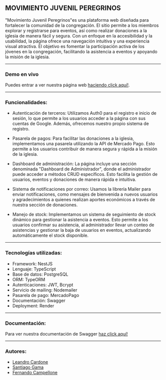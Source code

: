 ##  MOVIMIENTO JUVENIL PEREGRINOS
"Movimiento Juvenil Peregrinos"es una plataforma web diseñada para fortalecer la comunidad de la congregación. El sitio permite a los miembros explorar y registrarse para eventos, así como realizar donaciones a la iglesia de manera fácil y segura. Con un enfoque en la accesibilidad y la usabilidad, la página ofrece una navegación intuitiva y una experiencia visual atractiva. El objetivo es fomentar la participación activa de los jóvenes en la congregación, facilitando la asistencia a eventos y apoyando la misión de la iglesia.

----
### Demo en vivo<p>
Puedes entrar a ver nuestra página web [haciendo click aquí!](https://web-ft-52-front-deploy.vercel.app/).
</p>

----
### Funcionalidades:
- Autenticación de terceros: Utilizamos Auth0 para el registro e inicio de sesión, lo que permite a los usuarios acceder a la página con sus cuentas de Google. Además, ofrecemos nuestro propio sistema de registro.

- Pasarela de pagos: Para facilitar las donaciones a la iglesia, implementamos una pasarela utilizando la API de Mercado Pago. Esto permite a los usuarios contribuir de manera segura y rápida a la misión de la iglesia.

- Dashboard de administración: La página incluye una sección denominada "Dashboard de Administrador", donde el administrador puede acceder a métodos CRUD específicos. Esto facilita la gestión de usuarios, eventos y donaciones de manera rápida e intuitiva.

- Sistema de notificaciones por correo: Usamos la librería Mailer para enviar notificaciones, como mensajes de bienvenida a nuevos usuarios y agradecimientos a quienes realizan aportes económicos a través de nuestra sección de donaciones.

- Manejo de stock: Implementamos un sistema de seguimiento de stock dinámico para gestionar la asistencia a eventos. Esto permite a los usuarios confirmar su asistencia, al administrador llevar un conteo de asistencias y gestionar la baja de usuarios en eventos, actualizando automáticamente el stock disponible.

----
### Tecnologías utilizadas:
- Framework: NestJS
- Lenguaje: TypeScript
- Base de datos: PostgreSQL
- ORM: TypeORM
- Autenticaciones: JWT, Bcrypt
- Servicio de mailing: Nodemailer
- Pasarela de pago: MercadoPago
- Documentación: Swagger
- Deployment: Render

----
### Documentación:<p>
Para ver nuestra documentación de Swagger  [haz click aquí!](https://web-ft-52-back-1.onrender.com/documentation "Heading link")
</p>

----
### Autores:
- [Leandro Cardone](https://github.com/CardoneLeandro "Heading link") 
- [Santiago Gama](https://github.com/Gamma1404 "Heading link")
- [Fernando Campellone](https://github.com/FernandoCampellone "Heading link") 
